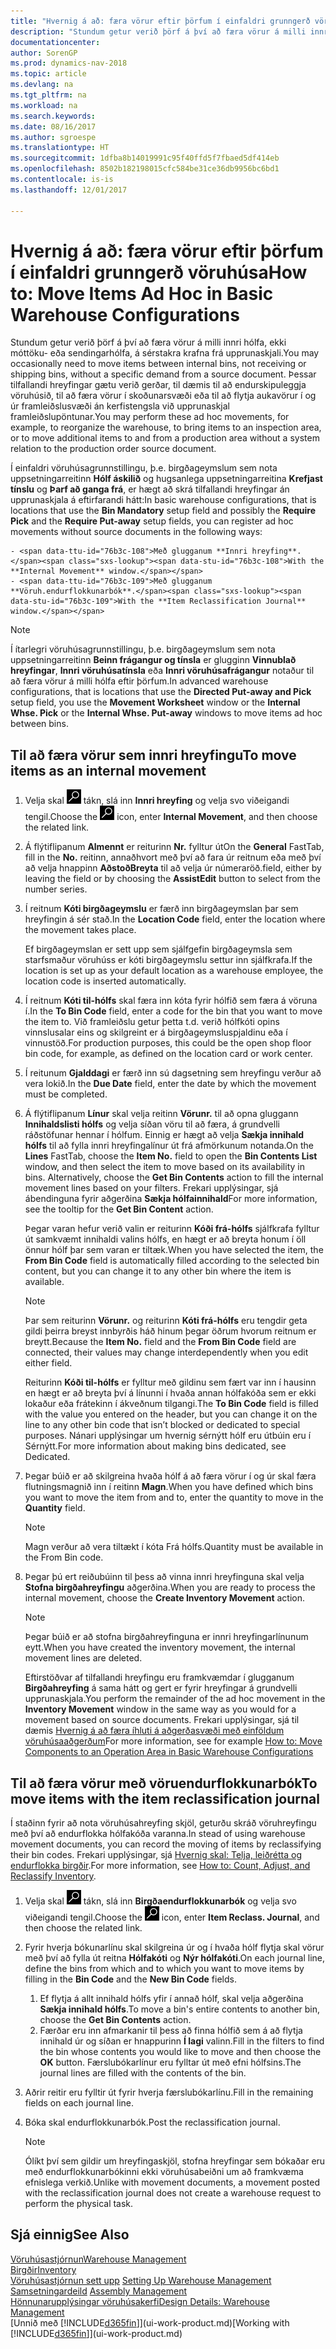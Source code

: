 ```yaml
---
title: "Hvernig á að: færa vörur eftir þörfum í einfaldri grunngerð vöruhúsa"
description: "Stundum getur verið þörf á því að færa vörur á milli innri hólfa, ekki móttöku- eða sendingarhólfa, á sérstakra krafna frá upprunaskjali. Þessar tilfallandi hreyfingar gætu verið gerðar, til dæmis til að endurskipuleggja vöruhúsið, til að færa vörur í skoðunarsvæði eða til að flytja aukavörur í og úr framleiðslusvæði án kerfistengsla við upprunaskjal framleiðslupöntunar."
documentationcenter: 
author: SorenGP
ms.prod: dynamics-nav-2018
ms.topic: article
ms.devlang: na
ms.tgt_pltfrm: na
ms.workload: na
ms.search.keywords: 
ms.date: 08/16/2017
ms.author: sgroespe
ms.translationtype: HT
ms.sourcegitcommit: 1dfba8b14019991c95f40ffd5f7fbaed5df414eb
ms.openlocfilehash: 8502b182198015cfc584be31ce36db9956bc6bd1
ms.contentlocale: is-is
ms.lasthandoff: 12/01/2017

---
```

# <a name="how-to-move-items-ad-hoc-in-basic-warehouse-configurations"></a><span data-ttu-id="76b3c-104">Hvernig á að: færa vörur eftir þörfum í einfaldri grunngerð vöruhúsa</span><span class="sxs-lookup"><span data-stu-id="76b3c-104">How to: Move Items Ad Hoc in Basic Warehouse Configurations</span></span>
<span data-ttu-id="76b3c-105">Stundum getur verið þörf á því að færa vörur á milli innri hólfa, ekki móttöku- eða sendingarhólfa, á sérstakra krafna frá upprunaskjali.</span><span class="sxs-lookup"><span data-stu-id="76b3c-105">You may occasionally need to move items between internal bins, not receiving or shipping bins, without a specific demand from a source document.</span></span> <span data-ttu-id="76b3c-106">Þessar tilfallandi hreyfingar gætu verið gerðar, til dæmis til að endurskipuleggja vöruhúsið, til að færa vörur í skoðunarsvæði eða til að flytja aukavörur í og úr framleiðslusvæði án kerfistengsla við upprunaskjal framleiðslupöntunar.</span><span class="sxs-lookup"><span data-stu-id="76b3c-106">You may perform these ad hoc movements, for example, to reorganize the warehouse, to bring items to an inspection area, or to move additional items to and from a production area without a system relation to the production order source document.</span></span>  

<span data-ttu-id="76b3c-107">Í einfaldri vöruhúsagrunnstillingu, þ.e. birgðageymslum sem nota uppsetningarreitinn **Hólf áskilið** og hugsanlega uppsetningarreitina **Krefjast tínslu** og **Þarf að ganga frá**, er hægt að skrá tilfallandi hreyfingar án upprunaskjala á eftirfarandi hátt:</span><span class="sxs-lookup"><span data-stu-id="76b3c-107">In basic warehouse configurations, that is locations that use the **Bin Mandatory** setup field and possibly the **Require Pick** and the **Require Put-away** setup fields, you can register ad hoc movements without source documents in the following ways:</span></span>  

    - <span data-ttu-id="76b3c-108">Með glugganum **Innri hreyfing**.</span><span class="sxs-lookup"><span data-stu-id="76b3c-108">With the **Internal Movement** window.</span></span>  
    - <span data-ttu-id="76b3c-109">Með glugganum **Vöruh.endurflokkunarbók**.</span><span class="sxs-lookup"><span data-stu-id="76b3c-109">With the **Item Reclassification Journal** window.</span></span>  

> [!NOTE]  
>  <span data-ttu-id="76b3c-110">Í ítarlegri vöruhúsagrunnstillingu, þ.e. birgðageymslum sem nota uppsetningarreitinn **Beinn frágangur og tínsla** er glugginn **Vinnublað hreyfingar**, **Innri vöruhúsatínsla** eða **Innri vöruhúsafrágangur** notaður til að færa vörur á milli hólfa eftir þörfum.</span><span class="sxs-lookup"><span data-stu-id="76b3c-110">In advanced warehouse configurations, that is locations that use the **Directed Put-away and Pick** setup field, you use the **Movement Worksheet** window or the **Internal Whse. Pick** or the **Internal Whse. Put-away** windows to move items ad hoc between bins.</span></span>  

## <a name="to-move-items-as-an-internal-movement"></a><span data-ttu-id="76b3c-111">Til að færa vörur sem innri hreyfingu</span><span class="sxs-lookup"><span data-stu-id="76b3c-111">To move items as an internal movement</span></span>  
1.  <span data-ttu-id="76b3c-112">Velja skal ![Leit að síðu eða skýrslu](media/ui-search/search_small.png "Leit að síðu eða skýrslu táknið") tákn, slá inn **Innri hreyfing** og velja svo viðeigandi tengil.</span><span class="sxs-lookup"><span data-stu-id="76b3c-112">Choose the ![Search for Page or Report](media/ui-search/search_small.png "Search for Page or Report icon") icon, enter **Internal Movement**, and then choose the related link.</span></span>  
2.  <span data-ttu-id="76b3c-113">Á flýtiflipanum **Almennt** er reiturinn **Nr.** fylltur út</span><span class="sxs-lookup"><span data-stu-id="76b3c-113">On the **General** FastTab, fill in the **No.**</span></span> <span data-ttu-id="76b3c-114">reitinn, annaðhvort með því að fara úr reitnum eða með því að velja hnappinn **AðstoðBreyta** til að velja úr númeraröð.</span><span class="sxs-lookup"><span data-stu-id="76b3c-114">field, either by leaving the field or by choosing the **AssistEdit** button to select from the number series.</span></span>  
3.  <span data-ttu-id="76b3c-115">Í reitnum **Kóti birgðageymslu** er færð inn birgðageymslan þar sem hreyfingin á sér stað.</span><span class="sxs-lookup"><span data-stu-id="76b3c-115">In the **Location Code** field, enter the location where the movement takes place.</span></span>  

    <span data-ttu-id="76b3c-116">Ef birgðageymslan er sett upp sem sjálfgefin birgðageymsla sem starfsmaður vöruhúss er kóti birgðageymslu settur inn sjálfkrafa.</span><span class="sxs-lookup"><span data-stu-id="76b3c-116">If the location is set up as your default location as a warehouse employee, the location code is inserted automatically.</span></span>  
4.  <span data-ttu-id="76b3c-117">Í reitnum **Kóti til-hólfs** skal færa inn kóta fyrir hólfið sem færa á vöruna í.</span><span class="sxs-lookup"><span data-stu-id="76b3c-117">In the **To Bin Code** field, enter a code for the bin that you want to move the item to.</span></span> <span data-ttu-id="76b3c-118">Við framleiðslu getur þetta t.d. verið hólfkóti opins vinnslusalar eins og skilgreint er á birgðageymsluspjaldinu eða í vinnustöð.</span><span class="sxs-lookup"><span data-stu-id="76b3c-118">For production purposes, this could be the open shop floor bin code, for example, as defined on the location card or work center.</span></span>  
5.  <span data-ttu-id="76b3c-119">Í reitunum **Gjalddagi** er færð inn sú dagsetning sem hreyfingu verður að vera lokið.</span><span class="sxs-lookup"><span data-stu-id="76b3c-119">In the **Due Date** field, enter the date by which the movement must be completed.</span></span>  
6.  <span data-ttu-id="76b3c-120">Á flýtiflipanum **Línur** skal velja reitinn **Vörunr.** til að opna gluggann **Innihaldslisti hólfs** og velja síðan vöru til að færa, á grundvelli ráðstöfunar hennar í hólfum. Einnig er hægt að velja **Sækja innihald hólfs** til að fylla innri hreyfingalínur út frá afmörkunum notanda.</span><span class="sxs-lookup"><span data-stu-id="76b3c-120">On the **Lines** FastTab, choose the **Item No.** field to open the **Bin Contents List** window, and then select the item to move based on its availability in bins. Alternatively, choose the **Get Bin Contents** action to fill the internal movement lines based on your filters.</span></span> <span data-ttu-id="76b3c-121">Frekari upplýsingar, sjá ábendinguna fyrir aðgerðina **Sækja hólfainnihald**</span><span class="sxs-lookup"><span data-stu-id="76b3c-121">For more information, see the tooltip for the **Get Bin Content** action.</span></span>   

    <span data-ttu-id="76b3c-122">Þegar varan hefur verið valin er reiturinn **Kóði frá-hólfs** sjálfkrafa fylltur út samkvæmt innihaldi valins hólfs, en hægt er að breyta honum í öll önnur hólf þar sem varan er tiltæk.</span><span class="sxs-lookup"><span data-stu-id="76b3c-122">When you have selected the item, the **From Bin Code** field is automatically filled according to the selected bin content, but you can change it to any other bin where the item is available.</span></span>  

    > [!NOTE]  
    >  <span data-ttu-id="76b3c-123">Þar sem reiturinn **Vörunr.** og reiturinn **Kóti frá-hólfs** eru tengdir geta gildi þeirra breyst innbyrðis háð hinum þegar öðrum hvorum reitnum er breytt.</span><span class="sxs-lookup"><span data-stu-id="76b3c-123">Because the **Item No.** field and the **From Bin Code** field are connected, their values may change interdependently when you edit either field.</span></span>  

    <span data-ttu-id="76b3c-124">Reiturinn **Kóði til-hólfs** er fylltur með gildinu sem fært var inn í hausinn en hægt er að breyta því á línunni í hvaða annan hólfakóða sem er ekki lokaður eða frátekinn í ákveðnum tilgangi.</span><span class="sxs-lookup"><span data-stu-id="76b3c-124">The **To Bin Code** field is filled with the value you entered on the header, but you can change it on the line to any other bin code that isn’t blocked or dedicated to special purposes.</span></span> <span data-ttu-id="76b3c-125">Nánari upplýsingar um hvernig sérnýtt hólf eru útbúin eru í Sérnýtt.</span><span class="sxs-lookup"><span data-stu-id="76b3c-125">For more information about making bins dedicated, see Dedicated.</span></span>  
7.  <span data-ttu-id="76b3c-126">Þegar búið er að skilgreina hvaða hólf á að færa vörur í og úr skal færa flutningsmagnið inn í reitinn **Magn**.</span><span class="sxs-lookup"><span data-stu-id="76b3c-126">When you have defined which bins you want to move the item from and to, enter the quantity to move in the **Quantity** field.</span></span>  

    > [!NOTE]  
    >  <span data-ttu-id="76b3c-127">Magn verður að vera tiltækt í kóta Frá hólfs.</span><span class="sxs-lookup"><span data-stu-id="76b3c-127">Quantity must be available in the From Bin code.</span></span>  

8.  <span data-ttu-id="76b3c-128">Þegar þú ert reiðubúinn til þess að vinna innri hreyfinguna skal velja **Stofna birgðahreyfingu** aðgerðina.</span><span class="sxs-lookup"><span data-stu-id="76b3c-128">When you are ready to process the internal movement, choose the **Create Inventory Movement** action.</span></span>  

    > [!NOTE]  
    >  <span data-ttu-id="76b3c-129">Þegar búið er að stofna birgðahreyfinguna er innri hreyfingarlínunum eytt.</span><span class="sxs-lookup"><span data-stu-id="76b3c-129">When you have created the inventory movement, the internal movement lines are deleted.</span></span>  

    <span data-ttu-id="76b3c-130">Eftirstöðvar af tilfallandi hreyfingu eru framkvæmdar í glugganum **Birgðahreyfing** á sama hátt og gert er fyrir hreyfingar á grundvelli upprunaskjala.</span><span class="sxs-lookup"><span data-stu-id="76b3c-130">You perform the remainder of the ad hoc movement in the **Inventory Movement** window in the same way as you would for a movement based on source documents.</span></span> <span data-ttu-id="76b3c-131">Frekari upplýsingar, sjá til dæmis [Hvernig á að færa íhluti á aðgerðasvæði með einföldum vöruhúsaaðgerðum](warehouse-how-to-move-components-to-an-operation-area-in-basic-warehousing.md)</span><span class="sxs-lookup"><span data-stu-id="76b3c-131">For more information, see for example [How to: Move Components to an Operation Area in Basic Warehouse Configurations](warehouse-how-to-move-components-to-an-operation-area-in-basic-warehousing.md)</span></span>  

## <a name="to-move-items-with-the-item-reclassification-journal"></a><span data-ttu-id="76b3c-132">Til að færa vörur með vöruendurflokkunarbók</span><span class="sxs-lookup"><span data-stu-id="76b3c-132">To move items with the item reclassification journal</span></span>
<span data-ttu-id="76b3c-133">Í staðinn fyrir að nota vöruhúsahreyfing skjöl, geturðu skráð vöruhreyfingu með því að endurflokka hólfakóða varanna.</span><span class="sxs-lookup"><span data-stu-id="76b3c-133">In stead of using warehouse movement documents, you can record the moving of items by reclassifying their bin codes.</span></span> <span data-ttu-id="76b3c-134">Frekari upplýsingar, sjá [Hvernig skal: Telja, leiðrétta og endurflokka birgðir](inventory-how-count-adjust-reclassify.md).</span><span class="sxs-lookup"><span data-stu-id="76b3c-134">For more information, see [How to: Count, Adjust, and Reclassify Inventory](inventory-how-count-adjust-reclassify.md).</span></span>   
1.  <span data-ttu-id="76b3c-135">Velja skal ![Leit að síðu eða skýrslu](media/ui-search/search_small.png "Leit að síðu eða skýrslu táknið") tákn, slá inn **Birgðaendurflokkunarbók** og velja svo viðeigandi tengil.</span><span class="sxs-lookup"><span data-stu-id="76b3c-135">Choose the ![Search for Page or Report](media/ui-search/search_small.png "Search for Page or Report icon") icon, enter **Item Reclass. Journal**, and then choose the related link.</span></span>  
2.  <span data-ttu-id="76b3c-136">Fyrir hverja bókunarlínu skal skilgreina úr og í hvaða hólf flytja skal vörur með því að fylla út reitna **Hólfakóti** og **Nýr hólfakóti**.</span><span class="sxs-lookup"><span data-stu-id="76b3c-136">On each journal line, define the bins from which and to which you want to move items by filling in the **Bin Code** and the **New Bin Code** fields.</span></span>  

    1.  <span data-ttu-id="76b3c-137">Ef flytja á allt innihald hólfs yfir í annað hólf, skal velja aðgerðina **Sækja innihald hólfs**.</span><span class="sxs-lookup"><span data-stu-id="76b3c-137">To move a bin's entire contents to another bin, choose the **Get Bin Contents** action.</span></span>  
    2.  <span data-ttu-id="76b3c-138">Færðar eru inn afmarkanir til þess að finna hólfið sem á að flytja innihald úr og síðan er hnappurinn **Í lagi** valinn.</span><span class="sxs-lookup"><span data-stu-id="76b3c-138">Fill in the filters to find the bin whose contents you would like to move and then choose the **OK** button.</span></span> <span data-ttu-id="76b3c-139">Færslubókarlínur eru fylltar út með efni hólfsins.</span><span class="sxs-lookup"><span data-stu-id="76b3c-139">The journal lines are filled with the contents of the bin.</span></span>  
3.  <span data-ttu-id="76b3c-140">Aðrir reitir eru fylltir út fyrir hverja færslubókarlínu.</span><span class="sxs-lookup"><span data-stu-id="76b3c-140">Fill in the remaining fields on each journal line.</span></span>   
4.  <span data-ttu-id="76b3c-141">Bóka skal endurflokkunarbók.</span><span class="sxs-lookup"><span data-stu-id="76b3c-141">Post the reclassification journal.</span></span>  

    > [!NOTE]  
    >  <span data-ttu-id="76b3c-142">Ólíkt því sem gildir um hreyfingaskjöl, stofna hreyfingar sem bókaðar eru með endurflokkunarbókinni ekki vöruhúsabeiðni um að framkvæma efnislega verkið.</span><span class="sxs-lookup"><span data-stu-id="76b3c-142">Unlike with movement documents, a movement posted with the reclassification journal does not create a warehouse request to perform the physical task.</span></span>  

## <a name="see-also"></a><span data-ttu-id="76b3c-143">Sjá einnig</span><span class="sxs-lookup"><span data-stu-id="76b3c-143">See Also</span></span>  
[<span data-ttu-id="76b3c-144">Vöruhúsastjórnun</span><span class="sxs-lookup"><span data-stu-id="76b3c-144">Warehouse Management</span></span>](warehouse-manage-warehouse.md)  
[<span data-ttu-id="76b3c-145">Birgðir</span><span class="sxs-lookup"><span data-stu-id="76b3c-145">Inventory</span></span>](inventory-manage-inventory.md)  
<span data-ttu-id="76b3c-146">[Vöruhúsastjórnun sett upp](warehouse-setup-warehouse.md)   </span><span class="sxs-lookup"><span data-stu-id="76b3c-146">[Setting Up Warehouse Management](warehouse-setup-warehouse.md)   </span></span>  
<span data-ttu-id="76b3c-147">[Samsetningardeild](assembly-assemble-items.md)  </span><span class="sxs-lookup"><span data-stu-id="76b3c-147">[Assembly Management](assembly-assemble-items.md)  </span></span>  
[<span data-ttu-id="76b3c-148">Hönnunarupplýsingar vöruhúsakerfi</span><span class="sxs-lookup"><span data-stu-id="76b3c-148">Design Details: Warehouse Management</span></span>](design-details-warehouse-management.md)  
<span data-ttu-id="76b3c-149">[Unnið með [!INCLUDE[d365fin](includes/d365fin_md.md)]](ui-work-product.md)</span><span class="sxs-lookup"><span data-stu-id="76b3c-149">[Working with [!INCLUDE[d365fin](includes/d365fin_md.md)]](ui-work-product.md)</span></span>

